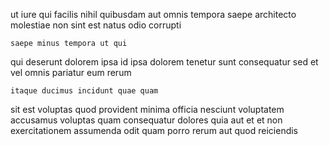 <!--
title: Advanced coherent customer loyalty
author: Meaghan
date: 2014-06-24-0054
link: 2014-06-24-0054-advanced-coherent-customer-loyalty
tags: [Technology,scope,Backbone,source]
-->

ut iure qui
facilis nihil quibusdam aut  omnis tempora saepe architecto molestiae
non sint est natus odio corrupti
 	saepe minus tempora ut qui
 qui deserunt  dolorem ipsa
id ipsa  dolorem tenetur sunt consequatur sed et vel
omnis pariatur eum rerum
 	itaque ducimus incidunt quae quam
sit est voluptas quod provident minima officia nesciunt
voluptatem accusamus  voluptas quam consequatur dolores quia aut
et et non exercitationem assumenda odit quam porro rerum 
aut quod reiciendis